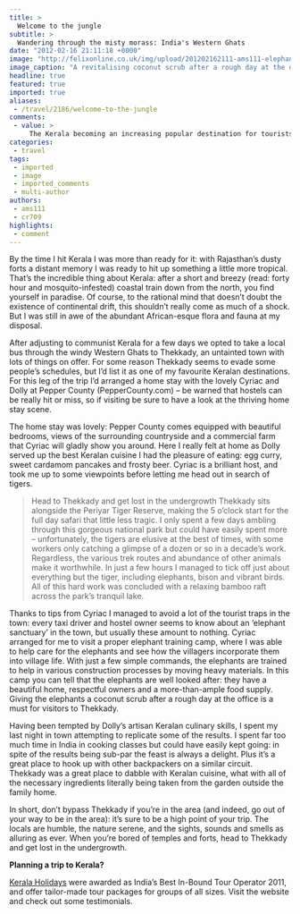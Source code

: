 ```yaml
---
title: >
  Welcome to the jungle
subtitle: >
  Wandering through the misty morass: India's Western Ghats
date: "2012-02-16 21:11:18 +0000"
image: "http://felixonline.co.uk/img/upload/201202162111-ams111-elephant.gif"
image_caption: "A revitalising coconut scrub after a rough day at the office"
headline: true
featured: true
imported: true
aliases:
 - /travel/2186/welcome-to-the-jungle
comments:
 - value: >
     The Kerala becoming an increasing popular destination for tourists.The Kerala houseboat is not only economical but also non-polluting and environment friendly. The backwaters of Kerala is a remarkable experience, an opportunity to enjoy and contain an unhurried pace of life. The Kerala Houseboats have all the creature comforts of a good hotel including furnished bedrooms.
categories:
 - travel
tags:
 - imported
 - image
 - imported_comments
 - multi-author
authors:
 - ams111
 - cr709
highlights:
 - comment
---
```


By the time I hit Kerala I was more than ready for it: with Rajasthan’s dusty forts a distant memory I was ready to hit up something a little more tropical. That’s the incredible thing about Kerala: after a short and breezy (read: forty hour and mosquito-infested) coastal train down from the north, you find yourself in paradise. Of course, to the rational mind that doesn’t doubt the existence of continental drift, this shouldn’t really come as much of a shock. But I was still in awe of the abundant African-esque flora and fauna at my disposal.

After adjusting to communist Kerala for a few days we opted to take a local bus through the windy Western Ghats to Thekkady, an untainted town with lots of things on offer. For some reason Thekkady seems to evade some people’s schedules, but I’d list it as one of my favourite Keralan destinations. For this leg of the trip I’d arranged a home stay with the lovely Cyriac and Dolly at Pepper County (PepperCounty.com) – be warned that hostels can be really hit or miss, so if visiting be sure to have a look at the thriving home stay scene.

The home stay was lovely: Pepper County comes equipped with beautiful bedrooms, views of the surrounding countryside and a commercial farm that Cyriac will gladly show you around. Here I really felt at home as Dolly served up the best Keralan cuisine I had the pleasure of eating: egg curry, sweet cardamom pancakes and frosty beer. Cyriac is a brilliant host, and took me up to some viewpoints before letting me head out in search of tigers.
> Head to Thekkady and get lost in the undergrowth
Thekkady sits alongside the Periyar Tiger Reserve, making the 5 o’clock start for the full day safari that little less tragic. I only spent a few days ambling through this gorgeous national park but could have easily spent more – unfortunately, the tigers are elusive at the best of times, with some workers only catching a glimpse of a dozen or so in a decade’s work. Regardless, the various trek routes and abundance of other animals make it worthwhile. In just a few hours I managed to tick off just about everything but the tiger, including elephants, bison and vibrant birds. All of this hard work was concluded with a relaxing bamboo raft across the park’s tranquil lake.

Thanks to tips from Cyriac I managed to avoid a lot of the tourist traps in the town: every taxi driver and hostel owner seems to know about an ‘elephant sanctuary’ in the town, but usually these amount to nothing. Cyriac arranged for me to visit a proper elephant training camp, where I was able to help care for the elephants and see how the villagers incorporate them into village life. With just a few simple commands, the elephants are trained to help in various construction processes by moving heavy materials. In this camp you can tell that the elephants are well looked after: they have a beautiful home, respectful owners and a more-than-ample food supply. Giving the elephants a coconut scrub after a rough day at the office is a must for visitors to Thekkady.

Having been tempted by Dolly’s artisan Keralan culinary skills, I spent my last night in town attempting to replicate some of the results. I spent far too much time in India in cooking classes but could have easily kept going: in spite of the results being sub-par the feast is always a delight. Plus it’s a great place to hook up with other backpackers on a similar circuit. Thekkady was a great place to dabble with Keralan cuisine, what with all of the necessary ingredients literally being taken from the garden outside the family home.

In short, don’t bypass Thekkady if you’re in the area (and indeed, go out of your way to be in the area): it’s sure to be a high point of your trip. The locals are humble, the nature serene, and the sights, sounds and smells as alluring as ever. When you’re bored of temples and forts, head to Thekkady and get lost in the undergrowth.

__Planning a trip to Kerala?__

[Kerala Holidays](http://KeralaHolidays.com) were awarded as India’s Best In-Bound Tour Operator 2011, and offer tailor-made tour packages for groups of all sizes. Visit the website and check out some testimonials.
